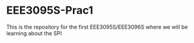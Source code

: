 # EEE3095S-Prac1
This is the repository for the first EEE3095S/EEE3096S where we will be learning about the SPI
